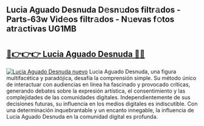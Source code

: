 ## Lucia Aguado Desnuda D𝚎sn𝚞dos filtr𝚊dos - Parts-63w Vid𝚎os filtr𝚊dos - N𝚞evas f𝚘tos atr𝚊ctivas UG1MB

# <h2><a href="http://mb1vhc9.tromn.icu/?c=Lucia+Aguado+Desnuda">🔗👉👉👉 Lucia Aguado Desnuda 🔗🔗</a></h2>

[![Lucia Aguado Desnuda nuevo](https://i.imgur.com/pEAQMta.gif)](http://mb1vhc9.tromn.icu/?c=Lucia+Aguado+Desnuda)
Lucia Aguado Desnuda, una figura multifacética y paradójica, desafía la comprensión simple. Su método único de interactuar con audiencias en línea ha fascinado y provocado críticas, generando debates sobre la expresión artística, el consentimiento y las complejidades de las comunidades digitales. Independientemente de sus decisiones futuras, su influencia en los medios digitales es indiscutible. Con una determinación inquebrantable y un encanto innegable, la influencia de Lucia Aguado Desnuda en la comunidad digital es profunda.
